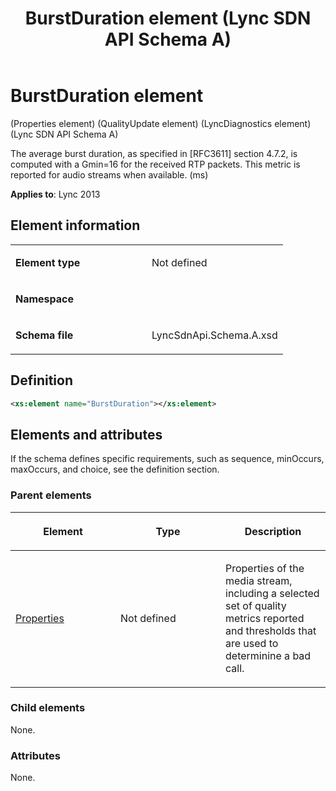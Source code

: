 ﻿---
title: BurstDuration element (Lync SDN API Schema A)
TOCTitle: BurstDuration element
ms:assetid: 68273225-955f-267d-4963-6f77cb3fcf34
ms:mtpsurl: https://msdn.microsoft.com/en-us/library/Dn454987(v=office.15)
ms:contentKeyID: 57260869
ms.date: 07/24/2014
mtps_version: v=office.15
dev_langs:
- xml
---

# BurstDuration element 

(Properties element) (QualityUpdate element) (LyncDiagnostics element) (Lync SDN API Schema A)

The average burst duration, as specified in \[RFC3611\] section 4.7.2, is computed with a Gmin=16 for the received RTP packets. This metric is reported for audio streams when available. (ms)


**Applies to**: Lync 2013


## Element information

<table>
<colgroup>
<col style="width: 50%" />
<col style="width: 50%" />
</colgroup>
<tbody>
<tr class="odd">
<td><p><strong>Element type</strong></p></td>
<td><p>Not defined</p></td>
</tr>
<tr class="even">
<td><p><strong>Namespace</strong></p></td>
<td><p></p></td>
</tr>
<tr class="odd">
<td><p><strong>Schema file</strong></p></td>
<td><p>LyncSdnApi.Schema.A.xsd</p></td>
</tr>
</tbody>
</table>


## Definition

```xml
<xs:element name="BurstDuration"></xs:element>
```

## Elements and attributes

If the schema defines specific requirements, such as sequence, minOccurs, maxOccurs, and choice, see the definition section.

### Parent elements

<table>
<colgroup>
<col style="width: 33%" />
<col style="width: 33%" />
<col style="width: 33%" />
</colgroup>
<thead>
<tr class="header">
<th><p>Element</p></th>
<th><p>Type</p></th>
<th><p>Description</p></th>
</tr>
</thead>
<tbody>
<tr class="odd">
<td><p><a href="properties-element-qualityupdate-element-sdn-api-schema-a.md">Properties</a></p></td>
<td><p>Not defined</p></td>
<td><p>Properties of the media stream, including a selected set of quality metrics reported and thresholds that are used to determinine a bad call.</p></td>
</tr>
</tbody>
</table>


### Child elements

None.

### Attributes

None.

